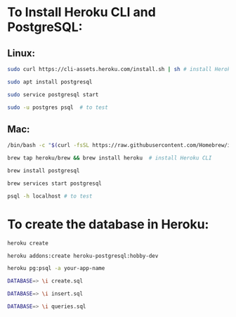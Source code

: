 # To Install Heroku CLI and PostgreSQL:

## Linux:

``` Bash
sudo curl https://cli-assets.heroku.com/install.sh | sh # install Heroku

sudo apt install postgresql

sudo service postgresql start

sudo -u postgres psql  # to test
```

## Mac:

``` Bash
/bin/bash -c "$(curl -fsSL https://raw.githubusercontent.com/Homebrew/install/master/install.sh)"  # install Homebrew

brew tap heroku/brew && brew install heroku  # install Heroku CLI

brew install postgresql

brew services start postgresql

psql -h localhost # to test

```

# To create the database in Heroku:

``` Bash
heroku create

heroku addons:create heroku-postgresql:hobby-dev

heroku pg:psql -a your-app-name

DATABASE=> \i create.sql

DATABASE=> \i insert.sql

DATABASE=> \i queries.sql
```

